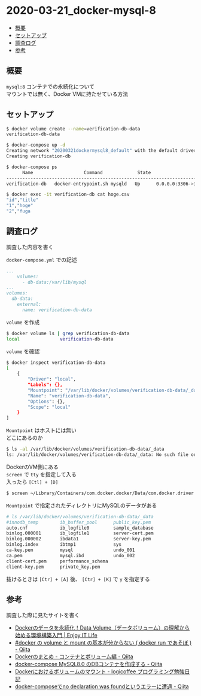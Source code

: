 # 2020-03-21_docker-mysql-8

- [概要](#概要)
- [セットアップ](#セットアップ)
- [調査ログ](#調査ログ)
- [参考](#参考)

## 概要

`mysql:8` コンテナでの永続化について  
マウントでは無く、Docker VMに持たせている方法  

## セットアップ

```bash
$ docker volume create --name=verification-db-data
verification-db-data

$ docker-compose up -d
Creating network "20200321dockermysql8_default" with the default driver
Creating verification-db

$ docker-compose ps
      Name                   Command             State                 Ports
------------------------------------------------------------------------------------------
verification-db   docker-entrypoint.sh mysqld   Up      0.0.0.0:3306->3306/tcp, 33060/tcp

$ docker exec -it verification-db cat hoge.csv
"id","title"
"1","hoge"
"2","fuga

```

## 調査ログ

調査した内容を書く

`docker-compose.yml` での記述

```yml
...
    volumes:
      - db-data:/var/lib/mysql
...
volumes:
  db-data:
    external:
      name: verification-db-data
```

`volume` を作成

```bash
$ docker volume ls | grep verification-db-data
local               verification-db-data
```

`volume` を確認

```bash
$ docker inspect verification-db-data
[
    {
        "Driver": "local",
        "Labels": {},
        "Mountpoint": "/var/lib/docker/volumes/verification-db-data/_data",
        "Name": "verification-db-data",
        "Options": {},
        "Scope": "local"
    }
]
```

`Mountpoint` はホストには無い  
どこにあるのか  

```bash
$ ls -al /var/lib/docker/volumes/verification-db-data/_data
ls: /var/lib/docker/volumes/verification-db-data/_data: No such file or directory
```

DockerのVM側にある  
`screen` で `tty` を指定して入る  
入ったら `[Ctl] + [D]`

```bash
$ screen ~/Library/Containers/com.docker.docker/Data/com.docker.driver.amd64-linux/tty 
```

`Mountpoint` で指定されたディレクトリにMySQLのデータがある

```bash
# ls /var/lib/docker/volumes/verification-db-data/_data
#innodb_temp        ib_buffer_pool      public_key.pem
auto.cnf            ib_logfile0         sample_database
binlog.000001       ib_logfile1         server-cert.pem
binlog.000002       ibdata1             server-key.pem
binlog.index        ibtmp1              sys
ca-key.pem          mysql               undo_001
ca.pem              mysql.ibd           undo_002
client-cert.pem     performance_schema
client-key.pem      private_key.pem

```

抜けるときは `[Ctr] + [A]` 後、 `[Ctr] + [K]` で `y` を指定する

## 参考

調査した際に見たサイトを書く

- [Dockerのデータを永続化！Data Volume（データボリューム）の理解から始める環境構築入門 | Enjoy IT Life](https://nishinatoshiharu.com/docker-volume-tutorial/ )
- [#docker の volume と mount の基本が分からない ( docker run であそぼ ) - Qiita](https://qiita.com/YumaInaura/items/53f0593234c396ce4bad )
- [Dockerのまとめ - コンテナとボリューム編 - Qiita](https://qiita.com/kompiro/items/7474b2ca6efeeb0df80f )
- [docker-compose MySQL8.0 のDBコンテナを作成する - Qiita](https://qiita.com/ucan-lab/items/b094dbfc12ac1cbee8cb )
- [Dockerにおけるボリュームのマウント - logicoffee プログラミング勉強日記](https://logicoffee.hatenablog.com/entry/2018/06/21/123025 )
- [docker-composeでno declaration was foundというエラーに遭遇 - Qiita](https://qiita.com/luccafort/items/ff6133bb8b50c0c31069 )
